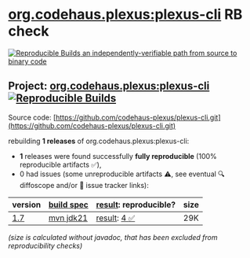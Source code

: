 [org.codehaus.plexus:plexus-cli](https://central.sonatype.com/artifact/org.codehaus.plexus/plexus-cli/versions) RB check
=======

[![Reproducible Builds](https://reproducible-builds.org/images/logos/rb.svg) an independently-verifiable path from source to binary code](https://reproducible-builds.org/)

## Project: [org.codehaus.plexus:plexus-cli](https://central.sonatype.com/artifact/org.codehaus.plexus/plexus-cli/versions) [![Reproducible Builds](https://img.shields.io/endpoint?url=https://raw.githubusercontent.com/jvm-repo-rebuild/reproducible-central/master/content/org/codehaus/plexus/plexus-cli/badge.json)](https://github.com/jvm-repo-rebuild/reproducible-central/blob/master/content/org/codehaus/plexus/plexus-cli/README.md)

Source code: [https://github.com/codehaus-plexus/plexus-cli.git](https://github.com/codehaus-plexus/plexus-cli.git)

rebuilding **1 releases** of org.codehaus.plexus:plexus-cli:
- **1** releases were found successfully **fully reproducible** (100% reproducible artifacts :white_check_mark:),
- 0 had issues (some unreproducible artifacts :warning:, see eventual :mag: diffoscope and/or :memo: issue tracker links):

| version | [build spec](/BUILDSPEC.md) | [result](https://reproducible-builds.org/docs/jvm/): reproducible? | size |
| -- | --------- | ------ | -- |
| [1.7](https://central.sonatype.com/artifact/org.codehaus.plexus/plexus-cli/1.7/pom) | [mvn jdk21](plexus-cli-1.7.buildspec) | [result](plexus-cli-1.7.buildinfo): [4 :white_check_mark: ](plexus-cli-1.7.buildcompare) | 29K |

<i>(size is calculated without javadoc, that has been excluded from reproducibility checks)</i>
